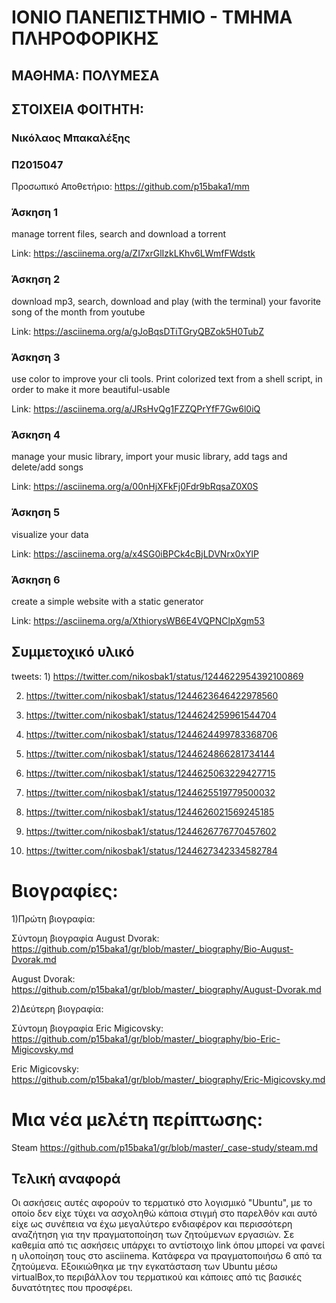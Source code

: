 # ΙΟΝΙΟ ΠΑΝΕΠΙΣΤΗΜΙΟ - ΤΜΗΜΑ ΠΛΗΡΟΦΟΡΙΚΗΣ
## ΜΑΘΗΜΑ: ΠΟΛΥΜΕΣΑ
## ΣΤΟΙΧΕΙΑ ΦΟΙΤΗΤΗ:
### Νικόλαος Μπακαλέξης
### Π2015047
Προσωπικό Αποθετήριο: https://github.com/p15baka1/mm
### Άσκηση 1
manage torrent files, search and download a torrent

 Link: https://asciinema.org/a/ZI7xrGlIzkLKhv6LWmfFWdstk
 
### Άσκηση 2

download mp3, search, download and play (with the terminal) your favorite song of the month from youtube

 Link: https://asciinema.org/a/gJoBqsDTiTGryQBZok5H0TubZ
 
### Άσκηση 3

use color to improve your cli tools. Print colorized text from a shell script, in order to make it more beautiful-usable

 Link: https://asciinema.org/a/JRsHvQg1FZZQPrYfF7Gw6l0iQ
 
 ### Άσκηση 4
 
 manage your music library, import your music library, add tags and delete/add songs
 
  Link: https://asciinema.org/a/00nHjXFkFj0Fdr9bRqsaZ0X0S
  
  ### Άσκηση 5
  
  visualize your data
  
   Link: https://asciinema.org/a/x4SG0iBPCk4cBjLDVNrx0xYlP
   
  ### Άσκηση 6
  
  create a simple website with a static generator
  
   Link: https://asciinema.org/a/XthiorysWB6E4VQPNClpXgm53
   
   ## Συμμετοχικό υλικό
   tweets: 1) https://twitter.com/nikosbak1/status/1244622954392100869
   
   2) https://twitter.com/nikosbak1/status/1244623646422978560
   
   3) https://twitter.com/nikosbak1/status/1244624259961544704
   
   4) https://twitter.com/nikosbak1/status/1244624499783368706
   
   5) https://twitter.com/nikosbak1/status/1244624866281734144
   
   6) https://twitter.com/nikosbak1/status/1244625063229427715
   
   7) https://twitter.com/nikosbak1/status/1244625519779500032
   
   8) https://twitter.com/nikosbak1/status/1244626021569245185
   
   9) https://twitter.com/nikosbak1/status/1244626776770457602
   
   10) https://twitter.com/nikosbak1/status/1244627342334582784
   
   # Βιογραφίες:
1)Πρώτη βιογραφία:

Σύντομη βιογραφία August Dvorak: https://github.com/p15baka1/gr/blob/master/_biography/Bio-August-Dvorak.md

August Dvorak: https://github.com/p15baka1/gr/blob/master/_biography/August-Dvorak.md


2)Δεύτερη βιογραφία:

Σύντομη βιογραφία Eric Migicovsky: https://github.com/p15baka1/gr/blob/master/_biography/bio-Eric-Migicovsky.md

Eric Migicovsky: https://github.com/p15baka1/gr/blob/master/_biography/Eric-Migicovsky.md

# Μια νέα μελέτη περίπτωσης:
Steam https://github.com/p15baka1/gr/blob/master/_case-study/steam.md

## Τελική αναφορά
Οι ασκήσεις αυτές αφορούν το τερματικό στο λογισμικό "Ubuntu", με το οποίο δεν είχε τύχει να ασχοληθώ κάποια στιγμή στο παρελθόν και αυτό είχε ως συνέπεια να έχω μεγαλύτερο ενδιαφέρον και περισσότερη αναζήτηση για την πραγματοποίηση των ζητούμενων εργασιών. Σε καθεμία από τις ασκήσεις υπάρχει το αντίστοιχο link όπου μπορεί να φανεί η υλοποίηση τους στο asciinema. Κατάφερα να πραγματοποιήσω 6 από τα ζητούμενα. Εξοικιώθηκα με την εγκατάσταση των Ubuntu μέσω virtualBox,το περιβάλλον του τερματικού και κάποιες από τις βασικές δυνατότητες που προσφέρει.
